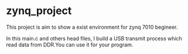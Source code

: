 # zynq_project
This project is aim to show a exist environment for zynq 7010 begineer.

In this main.c and others head files, I build a USB transmit process which read data from DDR.You can use it for your program.
